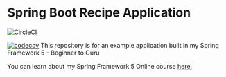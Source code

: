 # Spring Boot Recipe Application

[![CircleCI](https://circleci.com/gh/PierreSQS/spring5-mysql-recipe-app/tree/mysql-scripts-pierrot.svg?style=svg)](https://circleci.com/gh/PierreSQS/spring5-mysql-recipe-app/tree/mysql-scripts-pierrot)

[![codecov](https://codecov.io/gh/PierreSQS/spring5-mysql-recipe-app/branch/mysql-scripts-pierrot/graph/badge.svg?token=4HUBMCSET7)](https://codecov.io/gh/PierreSQS/spring5-mysql-recipe-app)
This repository is for an example application built in my Spring Framework 5 - Beginner to Guru

You can learn about my Spring Framework 5 Online course [here.](http://courses.springframework.guru/p/spring-framework-5-begginer-to-guru/?product_id=363173)